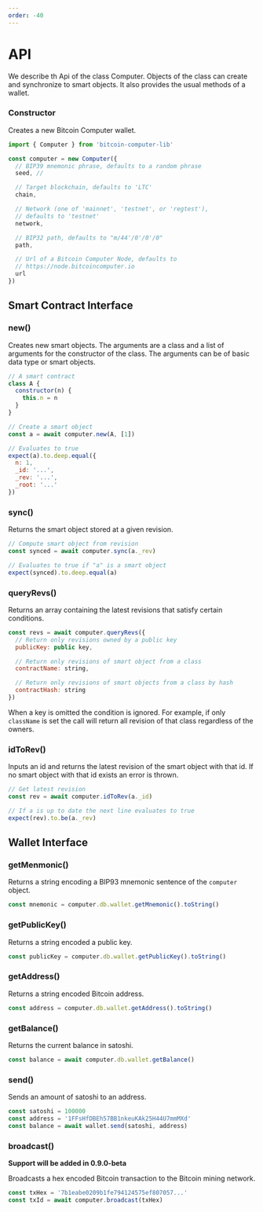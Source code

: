 ```yaml
---
order: -40
---
```


# API

We describe th Api of the class Computer. Objects of the class can create and synchronize to smart objects. It also provides the usual methods of a wallet.

### Constructor

Creates a new Bitcoin Computer wallet.

```js
import { Computer } from 'bitcoin-computer-lib'

const computer = new Computer({
  // BIP39 mnemonic phrase, defaults to a random phrase
  seed, //

  // Target blockchain, defaults to 'LTC'
  chain,

  // Network (one of 'mainnet', 'testnet', or 'regtest'),
  // defaults to 'testnet'
  network,

  // BIP32 path, defaults to "m/44'/0'/0'/0"
  path,

  // Url of a Bitcoin Computer Node, defaults to
  // https://node.bitcoincomputer.io
  url
})
```

## Smart Contract Interface

### new()

Creates new smart objects. The arguments are a class and a list of arguments for the constructor of the class. The arguments can be of basic data type or smart objects.

```js
// A smart contract
class A {
  constructor(n) {
    this.n = n
  }
}

// Create a smart object
const a = await computer.new(A, [1])

// Evaluates to true
expect(a).to.deep.equal({
  n: 1,
  _id: '...',
  _rev: '...',
  _root: '...'
})
```

### sync()

Returns the smart object stored at a given revision.

```js
// Compute smart object from revision
const synced = await computer.sync(a._rev)

// Evaluates to true if "a" is a smart object
expect(synced).to.deep.equal(a)
```

### queryRevs()

Returns an array containing the latest revisions that satisfy certain conditions.

```js
const revs = await computer.queryRevs({
  // Return only revisions owned by a public key
  publicKey: public key,

  // Return only revisions of smart object from a class
  contractName: string,

  // Return only revisions of smart objects from a class by hash
  contractHash: string
})
```

When a key is omitted the condition is ignored. For example, if only ``className`` is set the call will return all revision of that class regardless of the owners.

### idToRev()

Inputs an id and returns the latest revision of the smart object with that id. If no smart object with that id exists an error is thrown.

```js
// Get latest revision
const rev = await computer.idToRev(a._id)

// If a is up to date the next line evaluates to true
expect(rev).to.be(a._rev)
```

## Wallet Interface
### getMenmonic()

Returns a string encoding a BIP93 mnemonic sentence of the ``computer`` object.

```js
const mnemonic = computer.db.wallet.getMnemonic().toString()
```

### getPublicKey()

Returns a string encoded a public key.

```js
const publicKey = computer.db.wallet.getPublicKey().toString()
```

### getAddress()

Returns a string encoded Bitcoin address.

```js
const address = computer.db.wallet.getAddress().toString()
```

### getBalance()

Returns the current balance in satoshi.

```js
const balance = await computer.db.wallet.getBalance()
```

### send()

Sends an amount of satoshi to an address.

```js
const satoshi = 100000
const address = '1FFsHfDBEh57BB1nkeuKAk25H44U7mmMXd'
const balance = await wallet.send(satoshi, address)
```

### broadcast()

**Support will be added in 0.9.0-beta**

Broadcasts a hex encoded Bitcoin transaction to the Bitcoin mining network.

```js
const txHex = '7b1eabe0209b1fe794124575ef807057...'
const txId = await computer.broadcast(txHex)
```


<!--
# Db

The recommended way to create an instance of the Db class is to create an object of the Computer class and to access its property computer.db.

```js
const { computer } = new Computer({ seed, chain, network })
const { db } = computer
```

## db.put()
The ``db.put()`` method inputs an array of JSON objects and stores them in a transaction. Each element of the array is stored in a separate output. The method returns the array of locations of the outputs created.

```js
const data = [{a: 1}, {b: { c: 2 }}]
const locs = await computer.db.put(data)
// locs === ['0322...8dfe:0', '0322...8dfe:1']
```

## db.get()

The ``db.get()`` method returns the JSON objects stored at a given array of locations.

```js
const locs = await computer.db.put(data)
const fromChain = await computer.db.get(locs)
// fromChain === data
```

## db.update()

The ``db.update()`` method has two parameters: a list of locations and a list of JSON objects. It broadcasts a transaction that spends the locations and that has one output for each JSON object.

```js
const locs1 = await computer.db.put([{ n: 1 }])
const locs2 = await computer.db.update(locs1, [{ n: 2 }])
const fromChain = await computer.db.get(locs2)
// fromChain === [{n: 2}]
```

You can use db.get() to inspect the smart contract protocol. Try to call db.get()with the ids or rev of a smart object to see the data on the blockchain. Remember to pass the id inside an array likedb.get([a._id]).


# Wallet

We recommend creating a Wallet instance by creating a Computer instance and accessing the nested wallet property.

```js
const { computer } = new Computer({ seed, chain, network })
const { wallet } = computer.db
```

The wallet built into Bitcoin Computer is compatible with the widely used Bitcore library. This makes it easy to integrate Bitcoin Computer into existing apps.

-->
